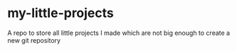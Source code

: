 # my-little-projects
A repo to store all little projects I made which are not big enough to create a new git repository

